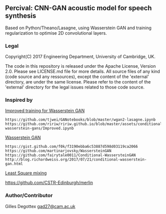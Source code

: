## Percival: CNN-GAN acoustic model for speech synthesis

Based on Python/Theano/Lasagne, using Wasserstein GAN and training
regularization to optimise 2D convolutional layers.

### Legal
Copyright(C) 2017 Engineering Department, University of Cambridge, UK.

The code in this repository is released under the Apache License, Version 2.0. Please see LICENSE.md file for more details.
All source files of any kind (code source and any ressources), except
the content of the 'external' directory, are under the same license.
Please refer to the content of the 'external' directory for the legal issues
related to those code source.

### Inspired by

[Improved training for Wasserstein GAN](https://arxiv.org/abs/1704.00028)

    https://github.com/tjwei/GANotebooks/blob/master/wgan2-lasagne.ipynb
    https://github.com/ririw/ririw.github.io/blob/master/assets/conditional-wasserstein-gans/Improved.ipynb

[Wasserstein GAN](https://arxiv.org/abs/1701.07875)

    https://gist.github.com/f0k/f3190ebba6c53887d598d03119ca2066
    https://github.com/martinarjovsky/WassersteinGAN
    https://github.com/fairytale0011/Conditional-WassersteinGAN
    http://blog.richardweiss.org/2017/07/21/conditional-wasserstein-gan.html

[Least Square mixing](https://arxiv.org/abs/1611.07004)

https://github.com/CSTR-Edinburgh/merlin

### Author/Contributor
Gilles Degottex <gad27@cam.ac.uk>

